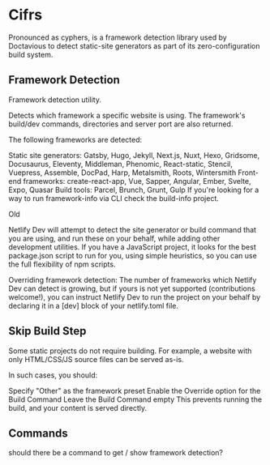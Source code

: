 # Cifrs

Pronounced as cyphers, is a framework detection library used by Doctavious to detect static-site generators as part of its zero-configuration build system.

## Framework Detection

Framework detection utility.


Detects which framework a specific website is using. The framework's build/dev commands, directories and server port are also returned.

The following frameworks are detected:

Static site generators: Gatsby, Hugo, Jekyll, Next.js, Nuxt, Hexo, Gridsome, Docusaurus, Eleventy, Middleman, Phenomic, React-static, Stencil, Vuepress, Assemble, DocPad, Harp, Metalsmith, Roots, Wintersmith
Front-end frameworks: create-react-app, Vue, Sapper, Angular, Ember, Svelte, Expo, Quasar
Build tools: Parcel, Brunch, Grunt, Gulp
If you're looking for a way to run framework-info via CLI check the build-info project.


Old

Netlify Dev will attempt to detect the site generator or build command that you are using, and run these on your behalf, while adding other development utilities. If you have a JavaScript project, it looks for the best package.json script to run for you, using simple heuristics, so you can use the full flexibility of npm scripts.

Overriding framework detection: The number of frameworks which Netlify Dev can detect is growing, but if yours is not yet supported (contributions welcome!), you can instruct Netlify Dev to run the project on your behalf by declaring it in a [dev] block of your netlify.toml file.

## Skip Build Step

Some static projects do not require building. For example, a website with only HTML/CSS/JS source files can be served as-is.

In such cases, you should:

Specify "Other" as the framework preset
Enable the Override option for the Build Command
Leave the Build Command empty
This prevents running the build, and your content is served directly.


## Commands

should there be a command to get / show framework detection?
